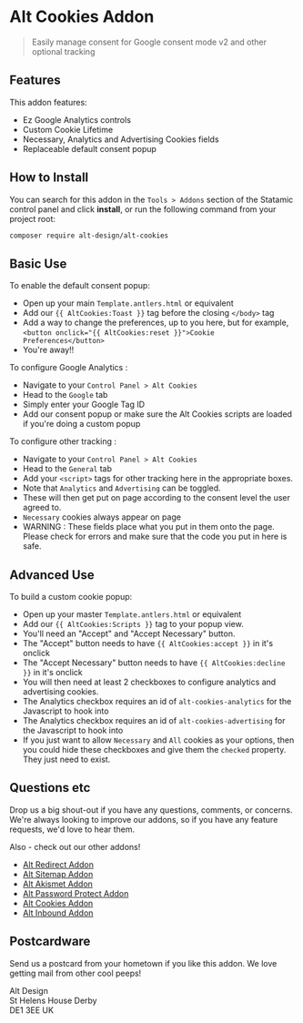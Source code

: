 # Alt Cookies Addon

> Easily manage consent for Google consent mode v2 and other optional tracking

## Features

This addon features:

- Ez Google Analytics controls
- Custom Cookie Lifetime
- Necessary, Analytics and Advertising Cookies fields
- Replaceable default consent popup

## How to Install

You can search for this addon in the `Tools > Addons` section of the Statamic control panel and click **install**, or run the following command from your project root:

``` bash
composer require alt-design/alt-cookies
```

## Basic Use

To enable the default consent popup:

- Open up your main `Template.antlers.html` or equivalent
- Add our `{{ AltCookies:Toast }}` tag before the closing `</body>` tag
- Add a way to change the preferences, up to you here, but for example, `<button onclick="{{ AltCookies:reset }}">Cookie Preferences</button>`
- You're away!!

To configure Google Analytics : 

- Navigate to your `Control Panel > Alt Cookies`
- Head to the `Google` tab
- Simply enter your Google Tag ID
- Add our consent popup or make sure the Alt Cookies scripts are loaded if you're doing a custom popup

To configure other tracking :

- Navigate to your `Control Panel > Alt Cookies`
- Head to the `General` tab
- Add your `<script>` tags for other tracking here in the appropriate boxes.
- Note that `Analytics` and `Advertising` can be toggled.
- These will then get put on page according to the consent level the user agreed to.
- `Necessary` cookies always appear on page
- WARNING : These fields place what you put in them onto the page. Please check for errors and make sure that the code you put in here is safe.


## Advanced Use

To build a custom cookie popup:

- Open up your master `Template.antlers.html` or equivalent
- Add our `{{ AltCookies:Scripts }}` tag to your popup view.
- You'll need an "Accept" and "Accept Necessary" button.
- The "Accept" button needs to have `{{ AltCookies:accept }}` in it's onclick
- The "Accept Necessary" button needs to have `{{ AltCookies:decline }}` in it's onclick
- You will then need at least 2 checkboxes to configure analytics and advertising cookies.
- The Analytics checkbox requires an id of `alt-cookies-analytics` for the Javascript to hook into
- The Analytics checkbox requires an id of `alt-cookies-advertising` for the Javascript to hook into
- If you just want to allow `Necessary` and `All` cookies as your options, then you could hide these checkboxes and give them the `checked` property. They just need to exist.

## Questions etc

Drop us a big shout-out if you have any questions, comments, or concerns. We're always looking to improve our addons, so if you have any feature requests, we'd love to hear them.

Also - check out our other addons!
- [Alt Redirect Addon](https://github.com/alt-design/Alt-Redirect-Addon)
- [Alt Sitemap Addon](https://github.com/alt-design/Alt-Sitemap-Addon)
- [Alt Akismet Addon](https://github.com/alt-design/Alt-Akismet-Addon)
- [Alt Password Protect Addon](https://github.com/alt-design/Alt-Password-Protect-Addon)
- [Alt Cookies Addon](https://github.com/alt-design/Alt-Cookies-Addon)
- [Alt Inbound Addon](https://github.com/alt-design/Alt-Inbound-Addon)

## Postcardware

Send us a postcard from your hometown if you like this addon. We love getting mail from other cool peeps!

Alt Design  
St Helens House
Derby  
DE1 3EE
UK  

